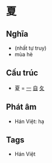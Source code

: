 # 夏

## Nghĩa

* (nhất tự truy)
* mùa hè

## Cấu trúc
* 夏 = [一](一.md) [自](自.md) [夂](夂.md)

## Phát âm

* Hán Việt: hạ

## Tags
* Hán Việt

<script>window.HANZI_FIELD='夏';</script>
